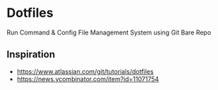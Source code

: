 # Dotfiles
<p>Run Command & Config File Management System using Git Bare Repo</p>

## Inspiration
- https://www.atlassian.com/git/tutorials/dotfiles
- https://news.ycombinator.com/item?id=11071754
